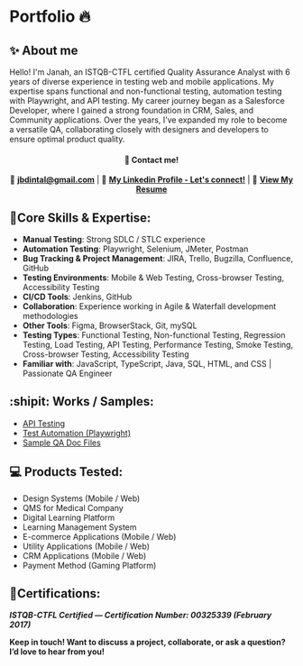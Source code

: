 # Portfolio 🔥

## **✨ About me**

Hello! I'm Janah, an ISTQB-CTFL certified Quality Assurance Analyst with 6 years of diverse experience in testing web and mobile applications. My expertise spans functional and non-functional testing, automation testing with Playwright, and API testing. My career journey began as a Salesforce Developer, where I gained a strong foundation in CRM, Sales, and Community applications. Over the years, I’ve expanded my role to become a versatile QA, collaborating closely with designers and developers to ensure optimal product quality.

#### <p align=center> 📱 **Contact me!** </p>
<p align="center"> 
  💌 <a href="mailto:jbdintal@gmail.com"><strong>jbdintal@gmail.com</strong></a>  |
  💼 <a href="https://www.linkedin.com/in/janahintal"><strong>My Linkedin Profile - Let's connect!</strong></a> |
  🍒 <a href="https://drive.google.com/file/d/1HjasCCYuSzf2lbowBMtv5KxJZVYCr5q9/view?usp=sharing"><strong>View My Resume</strong></a>
</p>


## **🚀Core Skills & Expertise:**

- **Manual Testing**: Strong SDLC / STLC experience
- **Automation Testing**: Playwright, Selenium, JMeter, Postman
- **Bug Tracking & Project Management**: JIRA, Trello, Bugzilla, Confluence, GitHub
- **Testing Environments**: Mobile & Web Testing, Cross-browser Testing, Accessibility Testing
- **CI/CD Tools**: Jenkins, GitHub
- **Collaboration**: Experience working in Agile & Waterfall development methodologies
- **Other Tools**: Figma, BrowserStack, Git, mySQL
- **Testing Types**: Functional Testing, Non-functional Testing, Regression Testing, Load Testing, API Testing, Performance Testing, Smoke Testing, Cross-browser Testing, Accessibility Testing
- **Familiar with**: JavaScript, TypeScript, Java, SQL, HTML, and CSS | Passionate QA Engineer

## **:shipit: Works / Samples:**
- [API Testing](https://github.com/janahbeatriz/petstore-api)
- [Test Automation (Playwright)](https://github.com/janahbeatriz/playwright-demo)
- [Sample QA Doc Files](https://drive.google.com/drive/folders/1G2ZyW1OxvQZw_bFqdgn-NXl--H9Mj6Bw?usp=sharing)


## **💻 Products Tested:**
- Design Systems (Mobile / Web)
- QMS for Medical Company
- Digital Learning Platform
- Learning Management System
- E-commerce Applications (Mobile / Web)
- Utility Applications (Mobile / Web)
- CRM Applications  (Mobile / Web)
- Payment Method (Gaming Platform)

## **📜Certifications:**
_**ISTQB-CTFL Certified — Certification Number: 00325339 (February 2017)**_



**Keep in touch! Want to discuss a project, collaborate, or ask a question? I’d love to hear from you!**
